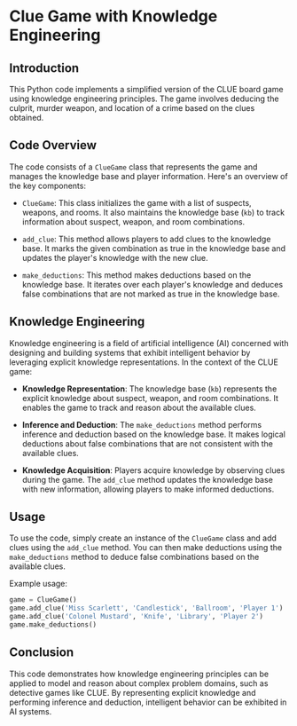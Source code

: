 # Clue Game with Knowledge Engineering

## Introduction

This Python code implements a simplified version of the CLUE board game using knowledge engineering principles. The game involves deducing the culprit, murder weapon, and location of a crime based on the clues obtained.

## Code Overview

The code consists of a `ClueGame` class that represents the game and manages the knowledge base and player information. Here's an overview of the key components:

- `ClueGame`: This class initializes the game with a list of suspects, weapons, and rooms. It also maintains the knowledge base (`kb`) to track information about suspect, weapon, and room combinations.

- `add_clue`: This method allows players to add clues to the knowledge base. It marks the given combination as true in the knowledge base and updates the player's knowledge with the new clue.

- `make_deductions`: This method makes deductions based on the knowledge base. It iterates over each player's knowledge and deduces false combinations that are not marked as true in the knowledge base.

## Knowledge Engineering

Knowledge engineering is a field of artificial intelligence (AI) concerned with designing and building systems that exhibit intelligent behavior by leveraging explicit knowledge representations. In the context of the CLUE game:

- **Knowledge Representation**: The knowledge base (`kb`) represents the explicit knowledge about suspect, weapon, and room combinations. It enables the game to track and reason about the available clues.

- **Inference and Deduction**: The `make_deductions` method performs inference and deduction based on the knowledge base. It makes logical deductions about false combinations that are not consistent with the available clues.

- **Knowledge Acquisition**: Players acquire knowledge by observing clues during the game. The `add_clue` method updates the knowledge base with new information, allowing players to make informed deductions.

## Usage

To use the code, simply create an instance of the `ClueGame` class and add clues using the `add_clue` method. You can then make deductions using the `make_deductions` method to deduce false combinations based on the available clues.

Example usage:

```python
game = ClueGame()
game.add_clue('Miss Scarlett', 'Candlestick', 'Ballroom', 'Player 1')
game.add_clue('Colonel Mustard', 'Knife', 'Library', 'Player 2')
game.make_deductions()
```

## Conclusion

This code demonstrates how knowledge engineering principles can be applied to model and reason about complex problem domains, such as detective games like CLUE. By representing explicit knowledge and performing inference and deduction, intelligent behavior can be exhibited in AI systems.
